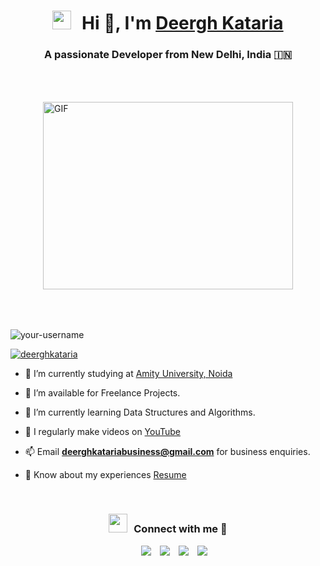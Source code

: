 <h1 align="center"> <img src="https://media.giphy.com/media/iY8CRBdQXODJSCERIr/giphy.gif" width="30" height="30" style="margin-right: 10px;"> Hi 👋, I'm <a href="https://github.com/DeerghKataria" target="_blank">Deergh Kataria</a></h1>
<h3 align="center">A passionate Developer from New Delhi, India &#127470;&#127475;</h3>

<div style="display: flex; justify-content: center; align-items: center; height: 400px;">
  <img height="300" width="400" alt="GIF" src="https://media.giphy.com/media/SWoSkN6DxTszqIKEqv/giphy.gif">
</div>

<p align="left"> <img src="https://komarev.com/ghpvc/?username=your-username&label=Profile%20views&color=0e75b6&style=flat" alt="your-username" /> </p>

<p align="left"> <a href="https://twitter.com/Deergh_K" target="_blank"><img src="https://img.shields.io/twitter/follow/deerghkataria?logo=twitter&style=for-the-badge" alt="deerghkataria" /></a> </p>

- 🌱 I’m currently studying at <a href="https://www.amity.edu/" target="_blank">Amity University, Noida</a>

- 🤝 I’m available for Freelance Projects.

- 🌱 I’m currently learning Data Structures and Algorithms.

- 🎥 I regularly make videos on [YouTube](https://www.youtube.com/deerghkataria)

- 📫 Email **deerghkatariabusiness@gmail.com** for business enquiries.

- 📄 Know about my experiences <a href="https://cat-egret-7bd.notion.site/Resume-315bf82fe52144e69d805c8262a922a1?pvs=4" target="_blank">Resume</a>
<br/>

<h3 align="center"> <img src="https://media.giphy.com/media/iY8CRBdQXODJSCERIr/giphy.gif" width="30" height="30" style="margin-right: 10px;">Connect with me 🤝 </h3>

<p align="center">
  <div align="center" class="icons-social" style="margin-left: 10px;">
    <a style="margin-left: 10px;" target="_blank" href="https://www.linkedin.com/in/deergh-kataria-544564236/">
      <img src="https://img.icons8.com/doodle/40/000000/linkedin--v2.png"></a>
    <a style="margin-left: 10px;" target="_blank" href="https://github.com/DeerghKataria">
      <img src="https://img.icons8.com/doodle/40/000000/github--v1.png"></a>
      <a style="margin-left: 10px;" target="_blank" href="https://twitter.com/Deergh_K">
      <img src="https://img.icons8.com/doodle/40/000000/twitter-squared--v2.png"></a>
      <a style="margin-left: 10px;" target="_blank" href="https://www.instagram.com/deerghkataria/">
      <img src="https://img.icons8.com/doodle/40/000000/instagram-new--v2.png"></a>




